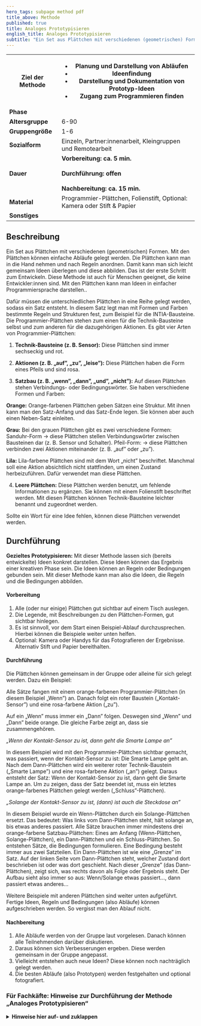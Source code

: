 ```yaml
---
hero_tags: subpage method pdf
title_above: Methode
published: true
title: Analoges Prototypisieren
english_title: Analoges Prototypisieren
subtitle: "Ein Set aus Plättchen mit verschiedenen (geometrischen) Formen. Mit den Plättchen können einfache Abläufe gelegt werden. Die Plättchen kann man in die Hand nehmen und nach Regeln anordnen. Damit kann man sich leicht gemeinsam Ideen überlegen und diese abbilden. Das ist der erste Schritt zum Entwickeln. Diese Methode ist auch für Menschen geeignet, die keine Entwickler:innen sind. Mit den Plättchen kann man Ideen in einfacher Programmiersprache darstellen."
---
```


<table class="tb">
    <tr>
        <th><strong>Ziel der Methode</strong></th>
        <th>

- Planung und Darstellung von Abläufen
- Ideenfindung
- Darstellung und Dokumentation von Prototyp-Ideen
- Zugang zum Programmieren finden

</th>
    </tr>
    <tr>
      <td><strong>Phase</strong></td>
      <td></td>
    </tr>
    <tr>
      <td><strong>Altersgruppe</strong></td>
      <td>6-90</td>
    </tr>
    <tr>
      <td><strong>Gruppengröße</strong></td>
      <td>1-6</td>
    </tr>
    <tr>
      <td><strong>Sozialform</strong></td>
      <td>Einzeln, Partner:innenarbeit, Kleingruppen und Remotearbeit</td>
    </tr>
    <tr>
      <td><strong>Dauer</strong></td>
      <td>
      <strong>
      Vorbereitung: ca. 5 min.<br>
      <br>
      Durchführung: offen<br>
      <br>
      Nachbereitung: ca. 15 min.<br>
      </strong>
      </td>
    </tr>
    <tr>
      <td><strong>Material</strong></td>
      <td>Programmier-Plättchen, Folienstift, Optional: Kamera oder Stift & Papier</td>
    </tr>
    <tr>
      <td><strong>Sonstiges</strong></td>
      <td>
</td>
</tr>
</table>

## Beschreibung

Ein Set aus Plättchen mit verschiedenen (geometrischen) Formen. Mit den Plättchen können einfache Abläufe gelegt werden. Die Plättchen kann man in die Hand nehmen und nach Regeln anordnen. Damit kann man sich leicht gemeinsam Ideen überlegen und diese abbilden. Das ist der erste Schritt zum Entwickeln. Diese Methode ist auch für Menschen geeignet, die keine Entwickler:innen sind. Mit den Plättchen kann man Ideen in einfacher Programmiersprache darstellen..

Dafür müssen die unterschiedlichen Plättchen in eine Reihe gelegt werden, sodass ein Satz entsteht. In diesem Satz legt man mit Formen und Farben bestimmte Regeln und Strukturen fest, zum Beispiel für die INTIA-Bausteine. Die Programmier-Plättchen stehen zum einen für die Technik-Bausteine selbst und zum anderen für die dazugehörigen Aktionen. Es gibt vier Arten von Programmier-Plättchen:

1. **Technik-Bausteine (z. B. Sensor):**
   Diese Plättchen sind immer sechseckig und rot.

2. **Aktionen (z. B. „auf”, „zu”, „leise”):**
   Diese Plättchen haben die Form eines Pfeils und sind rosa.

3. **Satzbau (z. B. „wenn”, „dann”, „und”, „nicht”):**
   Auf diesen Plättchen stehen Verbindungs- oder Bedingungswörter. Sie haben verschiedene Formen und Farben:

**Orange:** Orange-farbenen Plättchen geben Sätzen eine Struktur. Mit ihnen kann man den Satz-Anfang und das Satz-Ende legen. Sie können aber auch einen Neben-Satz einleiten.

**Grau:** Bei den grauen Plättchen gibt es zwei verschiedene Formen:
Sanduhr-Form → diese Plättchen stellen Verbindungswörter zwischen Bausteinen dar (z. B. Sensor und Schalter).
Pfeil-Form: → diese Plättchen verbinden zwei Aktionen miteinander (z. B. „auf” oder „zu”).

**Lila:** Lila-farbene Plättchen sind mit dem Wort „nicht” beschriftet. Manchmal soll eine Aktion absichtlich nicht stattfinden, um einen Zustand herbeizuführen. Dafür verwendet man diese Plättchen.

4. **Leere Plättchen:**
   Diese Plättchen werden benutzt, um fehlende Informationen zu ergänzen. Sie können mit einem Folienstift beschriftet werden. Mit diesen Plättchen können Technik-Bausteine leichter benannt und zugeordnet werden.

Sollte ein Wort für eine Idee fehlen, können diese Plättchen verwendet werden.

## Durchführung

**Gezieltes Prototypisieren:** Mit dieser Methode lassen sich (bereits entwickelte) Ideen konkret darstellen. Diese Ideen können das Ergebnis einer kreativen Phase sein. Die Ideen können an Regeln oder Bedingungen gebunden sein. Mit dieser Methode kann man also die Ideen, die Regeln und die Bedingungen abbilden.

#### Vorbereitung

1. Alle (oder nur einige) Plättchen gut sichtbar auf einem Tisch auslegen.
2. Die Legende, mit Beschreibungen zu den Plättchen-Formen, gut sichtbar hinlegen.
3. Es ist sinnvoll, vor dem Start einen Beispiel-Ablauf durchzusprechen. Hierbei können die Beispiele weiter unten helfen.
4. Optional: Kamera oder Handys für das Fotografieren der Ergebnisse. Alternativ Stift und Papier bereithalten.

#### Durchführung

Die Plättchen können gemeinsam in der Gruppe oder alleine für sich gelegt werden. Dazu ein Beispiel:

Alle Sätze fangen mit einem orange-farbenen Programmier-Plättchen (in diesem Beispiel „Wenn”) an. Danach folgt ein roter Baustein („Kontakt-Sensor”) und eine rosa-farbene Aktion („zu”).

Auf ein „Wenn” muss immer ein „Dann” folgen. Deswegen sind „Wenn” und „Dann” beide orange. Die gleiche Farbe zeigt an, dass sie zusammengehören.

_„Wenn der Kontakt-Sensor zu ist, dann geht die Smarte Lampe an”_

In diesem Beispiel wird mit den Programmier-Plättchen sichtbar gemacht, was passiert, wenn der Kontakt-Sensor zu ist: Die Smarte Lampe geht an.
Nach dem Dann-Plättchen wird ein weiterer roter Technik-Baustein („Smarte Lampe”) und eine rosa-farbene Aktion („an”) gelegt.
Daraus entsteht der Satz: Wenn der Kontakt-Sensor zu ist, dann geht die Smarte Lampe an.
Um zu zeigen, dass der Satz beendet ist, muss ein letztes orange-farbenes Plättchen gelegt werden („Schluss”-Plättchen).

_„Solange der Kontakt-Sensor zu ist, (dann) ist auch die Steckdose an”_

In diesem Beispiel wurde ein Wenn-Plättchen durch ein Solange-Plättchen ersetzt. Das bedeutet: Was links vom Dann-Plättchen steht, hält solange an, bis etwas anderes passiert.
Alle Sätze brauchen immer mindestens drei orange-farbene Satzbau-Plättchen: Eines am Anfang (Wenn-Plättchen, Solange-Plättchen), ein Dann-Plättchen und ein Schluss-Plättchen.
So entstehen Sätze, die Bedingungen formulieren. Eine Bedingung besteht immer aus zwei Satzteilen. Ein Dann-Plättchen ist wie eine „Grenze” im Satz. Auf der linken Seite vom Dann-Plättchen steht, welcher Zustand dort beschrieben ist oder was dort geschieht. Nach dieser „Grenze” (das Dann-Plättchen), zeigt sich, was rechts davon als Folge oder Ergebnis steht.
Der Aufbau sieht also immer so aus: Wenn/Solange etwas passiert..., dann passiert etwas anderes...

Weitere Beispiele mit anderen Plättchen sind weiter unten aufgeführt.
Fertige Ideen, Regeln und Bedingungen (also Abläufe) können aufgeschrieben werden. So vergisst man den Ablauf nicht.

#### Nachbereitung

1. Alle Abläufe werden von der Gruppe laut vorgelesen. Danach können alle Teilnehmenden darüber diskutieren.
2. Daraus können sich Verbesserungen ergeben. Diese werden gemeinsam in der Gruppe angepasst.
3. Vielleicht entstehen auch neue Ideen? Diese können noch nachträglich gelegt werden.
4. Die besten Abläufe (also Prototypen) werden festgehalten und optional fotografiert.

### Für Fachkäfte: Hinweise zur Durchführung der Methode „Analoges Prototypisieren“
<details><summary><strong>Hinweise hier auf- und zuklappen</strong></summary><blockquote>
  <details><summary>
Die Programmier-Plättchen sollen immer einen Satz bilden. In der Praxis liegt es aber im Ermessen der Gruppe, wie sich Ideen am besten abbilden lassen. Daher folgt hier nur ein Hinweis, wie der Satzbau gedacht ist:

**„Wenn”-Plättchen**
Ein „Wenn”-Plättchen ist ein Start-Plättchen. Es steht immer am Anfang eines Satzes. Jeder Satz muss mit einem Start-Plättchen beginnen.

**„Dann”-Plättchen**
Ein „Dann”-Plättchen muss in jedem Satz vorkommen. Es teilt alle Sätze in zwei Teile: in den Teil vor und den Teil nach dem „Dann”-Plättchen.

**„Schluss”-Plättchen**
Ein „Schluss”-Plättchen steht immer am Ende eines Satzes. Es beendet einen Satz und muss daher bei jeder Lösung verwendet werden.

**„Solange”-Plättchen**
Ein „Solange”-Plättchen ist ein Start-Plättchen. Es steht immer am Anfang eines Satzes. Es kann statt des „Wenn”-Plättchens benutzt werden.

**„Sonst”-Plättchen**
Ein „Sonst”-Plättchen kann im Satz nur in Zusammenhang mit einem „Dann”-Plättchen gelegt werden. Es steht immer im Satz-Teil nach dem „Dann”-Plättchen.
Es zeigt an, was passiert, wenn die Bedingung des ersten Satzteils nicht erfüllt ist.

**„Und”-Plättchen (Bausteine)**
Ein „Und”-Plättchen verbindet zwei Bedingungen. Es zeigt an, dass beide Bedingungen gleichzeitig erfüllt sein müssen. Es verbindet in diesem Fall zwei Technik-Bausteine und deren Aktionen. Es kann vor oder nach dem „Dann”-Plättchen liegen.

**„Oder”-Plättchen (Bausteine)**
Ein „Oder”-Plättchen verbindet zwei Bedingungen. Es zeigt an, dass mindestens eine der beiden Bedingungen erfüllt sein muss. Es verbindet in diesem Fall zwei Technik-Bausteine und deren Aktionen. Es kann vor oder nach dem „Dann”-Plättchen liegen.

**„Nicht”-Plättchen**
Ein „Nicht”-Plättchen kann vor eine Aktion gelegt werden und kehrt diese um. Damit also eine Bedingung erfüllt ist, darf die Aktion hinter dem „Nicht”-Plättchen nicht stattfinden.

**„Und”-Plättchen (Aktionen)**
Ein „Und”-Plättchen verbindet zwei Bedingungen. Es zeigt an, dass beide gleichzeitig erfüllt sein müssen. Es verbindet zwei Aktionen und kann vor oder nach dem „Dann”-Plättchen stehen.

**„Oder”-Plättchen (Aktionen)**
Ein „Oder”-Plättchen verbindet zwei Bedingungen. Es zeigt an, dass mindestens eine der Bedingungen erfüllt sein muss. Es verbindet zwei Aktionen und kann vor und nach dem „Dann”-Plättchen stehen.

## Beispiele

Die folgenden Beispiele sind für die Teilnehmenden in direkter Ansprache formuliert. Diese können laut vorgelesen werden.

#### Leere Plättchen

Es ist euch bestimmt aufgefallen, dass auf den roten Plättchen nur allgemeine Bausteine stehen. Wenn euch ein Programmier-Plättchen fehlt, könnt ihr ein rotes oder rosa-farbenes Plättchen umdrehen und mit dem Folienstift beschriften. Dabei sind euch keine Grenzen gesetzt.

_„Wenn der Kontakt-Sensor zu ist und beim Knopf der Morsecode gedrückt wurde, dann geht das Smarte Schloss der Holzkiste auf.”_

Dieser Satz ist länger als die vorherigen Sätze. Einige Programmier-Plättchen sind dazugekommen.

Über „Smartes Schloss” liegt ein graues leeres Plättchen. Es wurde mit „Holzkiste” beschriftet. Dieses Plättchen ist eine Hilfestellung für euch. Es kann euch bei der Zuordnung helfen.

Auf diese Weise wisst ihr, dass mit „Smartes Schloss” das Schloss der Holzkiste gemeint ist. Denn es könnte sich ja auch um ein anderes Smartes Schloss (z. B. ein Tür-Schloss) handeln.

Die grauen, leeren Plättchen heißen Kommentar-Plättchen. Sie sind wichtig, wenn ihr mit den Plättchen Ideen abbilden wollt, in denen Technik-Bausteine doppelt verwendet werden. Zum Beispiel, wenn ihr mehrere Smarte Lampen habt.

#### „Und”-/„Oder”-Plättchen

Der Satz startet mit einem Wenn-Plättchen. Außerdem gibt es ein Dann-Plättchen und ein Schluss-Plättchen. Alle drei orange-farbenen Plättchen bilden zusammen die Struktur des Satzes.

Links von dem „Dann”-Plättchen stehen jetzt zwei Technik-Bausteine („Kontakt-Sensor” und „Knopf”) mit ihren Aktionen („zu” und „Morsecode gedrückt”).

_„Wenn der Kontakt-Sensor zu ist und beim Knopf der Morsecode gedrückt wurde, dann geht das Smarte Schloss der Holzkiste auf.”_

Die beiden Technik-Bausteine werden mit einem grauen Satzbau-Plättchen verbunden. Darauf steht „und”.

Das Und-Plättchen bedeutet, dass beide Bedingungen erfüllt sein müssen:
Der Kontakt-Sensor muss zu sein und der Morsecode muss gedrückt sein.
Erst dann geht das Smarte Schloss auf.

Ein Und-Plättchen kann auch rechts vom Dann-Plättchen stehen. Das bedeutet: Es gibt zwei Aktionen, die passieren, wenn die Bedingung erfüllt ist bzw. die Bedingungen erfüllt sind. Beispielsweise kann sich etwas öffnen und ein Summen ertönen.

_"Wenn der Kontakt-Sensor zu ist und beim Knopf der Morsecode gedrückt wurde, dann geht das Smarte Schloss der Holzkiste auf und die Smarte Lampe wird grün.”_

Sicher habt ihr schon bemerkt, dass es auch Oder-Plättchen gibt. Ersetzt in dem Legebeispiel mal das Und-Plättchen durch ein Oder-Plättchen und lest den Satz laut vor. Im Escape-Game kommt das „oder” zwar nicht vor, aber im Alltag kann es sehr wichtig sein.

Ein Beispiel wäre der folgende Satz. Versucht ihn mit den Plättchen zu legen:

_„Wenn der Kontakt-Sensor der Eingangstür auf ist oder der Bewegungs-Sensor aktiviert wird, dann löst der Notfall-Sender einen Alarm aus.”_

In diesem Beispiel gibt es zwei Bedingungen links von dem Dann-Plättchen. Es muss aber nur eine Bedingung eintreffen, damit der Notfall-Sender einen Alarm sendet: Entweder der Kontakt-Sensor ist auf, oder der Bewegungssensor ist aktiviert.

_„Wenn der Knopf lange gedrückt oder gedrückt gehalten wird, dann wird die Smarte Lampe pink.”_

Diesen Satz kennt ihr bestimmt auch aus dem Escape-Game. Durch Druck auf den Smarten Knopf wird die Farbe der Lampe geändert. Wenn ihr ihn einmal lange drückt, wird die Smarte Lampe pink. Dasselbe geschieht, wenn ihr den Knopf gedrückt haltet. Beide Aktionen färben das Licht pink.

Das graue Satzbau-Plättchen hat hier eine ähnliche Funktion wie das graue Satzbau-Plättchen im Beispiel davor. Deswegen hat es dieselbe Farbe. Es gibt aber einen Unterschied: Das Plättchen verbindet zwei Aktionen und nicht zwei Technik-Bausteine miteinander. Dies erkennt ihr an der Form. Das Plättchen passt nur zwischen zwei rosa-farbene Programmier-Plättchen.

Das gleiche Programmier-Plättchen gibt es auch mit „und”. Probiert einmal beide Möglichkeiten aus und schaut, wie sich die Bedingungen unterscheiden.

#### „Nicht”-Plättchen

Manchmal ist es wichtig, dass nichts gemacht wird, damit etwas anderes passiert. So war es zum Beispiel beim Escape-Game: Am Ende des Spiels solltet ihr euch für mindestens 30 Sekunden nicht bewegen. Erst dann wurde das Licht der Lampe grün, und ihr konntet auf die Steuerungszentrale zugreifen.

Für die Technik bedeutet das, dass ihr den Bewegungs-Sensor nicht ausgelöst habt. Es klingt vielleicht ein bisschen absurd, aber: Keine Aktion kann für die Technik-Bausteine auch eine Aktion darstellen.

Dafür gibt es ein lila-farbenes Satzbau-Plättchen mit der Beschriftung „nicht”.

_„Wenn der Bewegungs-Sensor nicht ausgelöst wird, dann wird die Smarte Lampe grün.”_

Das „Nicht”-Plättchen könnte man in diesem Fall auch in den rechten Teil des Satzes verlegen. Die Aussage wäre dieselbe:

_„Wenn der Bewegungs-Sensor ausgelöst wird, dann wird die Smarte Lampe nicht grün.”_

#### „Sonst”-Plättchen

Ein Sonst-Plättchen kann nur nach einem Dann-Plättchen gelegt werden. Es bietet eine weitere Möglichkeit, um auszudrücken, was unter bestimmten Bedingungen passiert.

Wenn etwas passiert..., dann passiert etwas anderes..., sonst passiert noch etwas anderes... .

Hinter dem Sonst-Plättchen steht, was passiert, wenn die Bedingung vor dem Dann-Plättchen nicht erfüllt wird. Ebenso könntet ihr zwei Sätze untereinanderschreiben: einen mit einem Nicht-Plättchen und einen ohne Nicht-Plättchen bei der Eingabe.

_„Wenn der Bewegungssensor nicht ausgelöst wird, dann wird die Smarte Lampe grün, sonst wird die Smarte Lampe rot.”_

Würde man diese Bedingungen einmal mit und einmal ohne Nicht-Plättchen ausdrücken, sähe das so aus:

_„Wenn der Bewegungssensor nicht ausgelöst wird, dann wird die Smarte Lampe grün”_ UND

_„Wenn der Bewegungssensor ausgelöst wird, dann wird die Smarte Lampe rot.”_

Ein Sonst-Plättchen macht also komplizierte Sätze einfacher. Wenn ihr zwei Sätze habt, die sich nur durch das Nicht-Plättchen unterscheiden, dann könnt ihr sie mit dem Sonst-Plättchen zusammenführen:

_„Wenn der Bewegungssensor nicht ausgelöst wird, dann wird die Smarte Lampe grün, sonst wird die Smarte Lampe rot.”_

#### Satz-Verbindung

Erinnert euch an das Escape-Game: Hier habt ihr den Smarten Knopf in unterschiedlichen Zeitabständen und auf verschiedene Arten gedrückt. Daraufhin hat die Smarte Lampe in unterschiedlichen Farben geleuchtet. Es gibt viele Möglichkeiten, wie man den Knopf drücken kann. Versucht einmal, alle Möglichkeiten mit den Programmier-Plättchen abzubilden. Dabei könnt ihr euch an den Rätseln des Escape-Games orientieren.

_„Wenn der Knopf kurz gedrückt wird, dann blinkt die Smarte Lampe weiß.”_

_„Wenn der Knopf lange gedrückt wird, dann leuchtet die Smarte Lampe pink.”_

_„Wenn der Knopf 2x gedrückt wird, dann leuchtet die Smarte Lampe orange.”_

_„Wenn mit dem Knopf der Morsecode gedrückt wird, dann leuchtet die Smarte Lampe grün.”_

Ihr habt nun viele Sätze untereinander, die aber alle gleich anfangen. Es gibt eine Möglichkeit, diese zusammenhängenden Sätze einfacher abzubilden.

Dafür könnt ihr euch die grauen Und-Plättchen oder Oder-Plättchen in der Form einer Sanduhr nehmen. Wenn ihr sie umdreht, könnt ihr damit alles in einem Satz verbinden.

Diese Art, Sätze zu legen, ist sehr ähnlich zu einer echten Programmiersprache.

Der Smarte Knopf und die Smarte Lampe stellen dabei nur Beispiele dar. Der Knopf könnte auch die Temperatur steuern. Probiert euch aus und überlegt: Welche Technik-Bausteine könnte der Knopf noch steuern?

_„Wenn der Knopf…_

_… kurz gedrückt wird, dann blinkt die Smarte Lampe weiß.”_

_… lange gedrückt wird, dann leuchtet die Smarte Lampe pink.”_

_… 2x gedrückt wird, dann leuchtet die Smarte Lampe orange.”_

_... mehrmals gedrückt wurde und damit der richtige Morsecode eingegeben wird, dann leuchtet die Smarte Lampe grün."_

#### Sätze mit mehreren Dimensionen

_„Wenn der Kontakt-Sensor zu ist und mit dem Knopf der Morsecode gedrückt wurde, dann geht das Smarte Schloss der Holzkiste auf.”_

Diesen Satz kennt ihr schon. Ihr habt ein Und-Plättchen als Verbindung eingesetzt, um zwei Bedingungen miteinander zu verbinden. Dasselbe könnt ihr mit einem Oder-Plättchen machen.

Wenn ihr den Satz laut vorlest, versteht ihr ihn. Doch in der echten Programmierung ist er nicht ganz richtig. Denn der „Kontakt-Sensor” steht in diesem Satz vor dem „Knopf”. Tatsächlich passieren aber beide Dinge gleichzeitig und nicht nacheinander. Denn wenn eine der beiden Bedingungen nicht zutrifft, dann ist im selben Moment auch die andere Bedingung nicht gültig.

Dasselbe gilt für Sätze mit einem Oder-Plättchen. Wenn ihr einen Satz mit „oder” legt, dann müsst ihr euch entscheiden, welchen Technik-Baustein oder welche Aktion ihr als erstes legt. Man könnte denken, dass die erste Bedingung wichtiger ist, aber in Wirklichkeit sind beide gleich wichtig! Denn die Bedingungen schließen sich gegenseitig aus.

In der echten Programmierung muss das abgebildet werden. Die Sachen, die gleich wichtig sind oder gleichzeitig passieren, müssen deswegen untereinanderstehen. Und zwar jeweils vor dem Dann-Plättchen und nach dem Dann-Plättchen.

Dafür gibt es die schwierigen grauen Und-Plättchen und Oder-Plättchen:

Das Beispiel wird mit den schwierigen Plättchen so gelegt:

_„Wenn der Kontakt-Sensor zu ist und beim Knopf der Morsecode gedrückt wurde, dann geht das Smarte Schloss der Holzkiste auf.”_

Folgendes könntet ihr nach dem Dann-Plättchen erweitern:

_„Wenn der Kontakt-Sensor zu ist und mit dem Knopf der Morsecode gedrückt wurde, dann geht das Smarte Schloss der Holzkiste auf und die Smarte Lampe wird grün.”_

Für die schwierigen Plättchen gibt es auch ein neues Sonst-Plättchen. Das könnt ihr direkt unter das Dann-Plättchen legen.

„Wenn der Kontakt-Sensor zu ist und beim Knopf der Morsecode gedrückt wurde, dann geht das Smarte Schloss der Holzkiste auf und die Smarte Lampe wird grün. Sonst (also wenn der Kontakt-Sensor auf ist oder beim Knopf nicht der Morsecode gedrückt wurde) bleibt das Smarte Schloss zu.”
</summary><blockquote>
  </blockquote></details>
    </blockquote></details>
